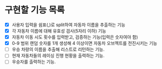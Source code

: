 # 구현할 기능 목록
- [x] 사용자 입력을 쉼표(,)로 split하여 자동차 이름을 추출하는 기능
- [x] 각 자동차 이름에 대해 유효성 검사(5자리 이하) 기능
- [x] 자동차 이동 시도 횟수를 입력받고, 검증하는 기능(입력은 숫자여야 함)
- [x] 0-9 범위 랜덤 숫자를 1개 생성해 4 이상이면 자동차 오브젝트를 전진시키는 기능
- [ ] 우승 차량의 이름을 추출해 리스트로 리턴하는 기능.
- [ ] 현재 자동차들의 레이싱 진행 현황을 출력하는 기능.
- [ ] 우승자를 출력하는 기능.